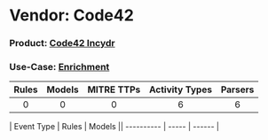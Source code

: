 Vendor: Code42
==============
### Product: [Code42 Incydr](../ds_code42_code42_incydr.md)
### Use-Case: [Enrichment](../../../../UseCases/uc_enrichment.md)

| Rules | Models | MITRE TTPs | Activity Types | Parsers |
|:-----:|:------:|:----------:|:--------------:|:-------:|
|   0   |   0    |     0      |       6        |    6    |

| Event Type | Rules | Models || ---------- | ----- | ------ |
